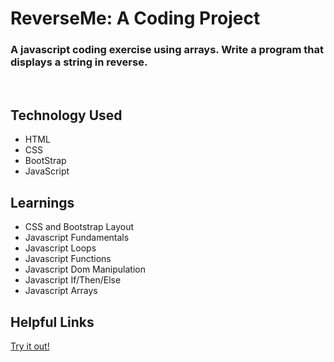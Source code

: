 # ReverseMe: A Coding Project

### A javascript coding exercise using arrays. Write a program that displays a string in reverse.

<br>

## Technology Used

- HTML
- CSS
- BootStrap
- JavaScript

## Learnings

- CSS and Bootstrap Layout
- Javascript Fundamentals
- Javascript Loops
- Javascript Functions
- Javascript Dom Manipulation
- Javascript If/Then/Else
- Javascript Arrays

## Helpful Links

[Try it out!](https://reverseme.davidblackwelder.dev)
